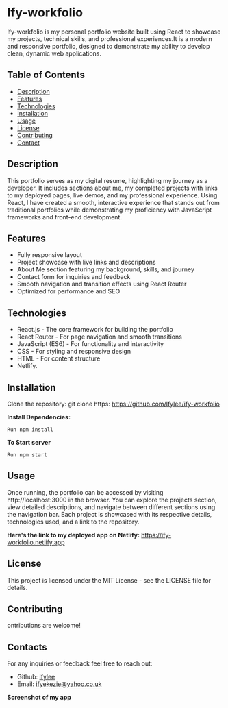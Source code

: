 # Ify-workfolio
Ify-workfolio is my personal portfolio website built using React to showcase my projects, technical skills, and professional experiences.It is a modern and responsive portfolio, designed  to demonstrate my ability to develop clean, dynamic web applications.

## Table of Contents
- [Description](#description)
- [Features](#features)
- [Technologies](#technologies)
- [Installation](#installation)
- [Usage](#usage)
- [License](#license)
- [Contributing](#contributing)
- [Contact](#contact)


## Description
This portfolio serves as my digital resume, highlighting my journey as a developer. It includes sections about me, my completed projects with links to my deployed pages, live demos, and my professional experience. Using React, I have created a smooth, interactive experience that stands out from traditional portfolios while demonstrating my proficiency with JavaScript frameworks and front-end development.

## Features
- Fully responsive layout
- Project showcase with live links and descriptions
- About Me section featuring my background, skills, and journey
- Contact form for inquiries and feedback
- Smooth navigation and transition effects using React Router
- Optimized for performance and SEO

## Technologies
- React.js - The core framework for building the portfolio
- React Router - For page navigation and smooth transitions
- JavaScript (ES6) - For functionality and interactivity
- CSS - For styling and responsive design
- HTML - For content structure
- Netlify.

## Installation
Clone the repository:
git clone https: https://github.com/Ifylee/ify-workfolio

**Install Dependencies:**
```
Run npm install

```
**To Start server**
```
Run npm start

```

## Usage
Once running, the portfolio can be accessed by visiting http://localhost:3000 in the browser. You can explore the projects section, view detailed descriptions, and navigate between different sections using the navigation bar. Each project is showcased with its respective details, technologies used, and a link to the repository.

**Here's the link to my deployed app on Netlify:**
https://ify-workfolio.netlify.app

## License
This project is licensed under the MIT License - see the LICENSE file for details.

## Contributing
ontributions are welcome!

## Contacts

For any inquiries or feedback feel free to reach out: 
- Github: [ifylee](https://github.com/Ifylee/ify-workfolio)
- Email: [ifyekezie@yahoo.co.uk](mailto:ifyekezie@yahoo.co.uk)

**Screenshot of my app**


